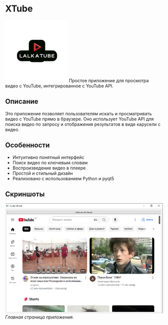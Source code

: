 # XTube

<img src="LalkaTube.png" alt="XTube Logo" width="200"/>
Простое приложение для просмотра видео с YouTube, интегрированное с YouTube API.

## Описание

Это приложение позволяет пользователям искать и просматривать видео с YouTube прямо в браузере. Оно использует YouTube API для поиска видео по запросу и отображения результатов в виде карусели с видео.

## Особенности

- Интуитивно понятный интерфейс
- Поиск видео по ключевым словам
- Воспроизведение видео в плеере
- Простой и стильный дизайн
- Реализовано с использованием Python и pyqt5

## Скриншоты

![Screenshot](Снимок-экрана-2025-01-09-104215.png)  
*Главная страница приложения.*

